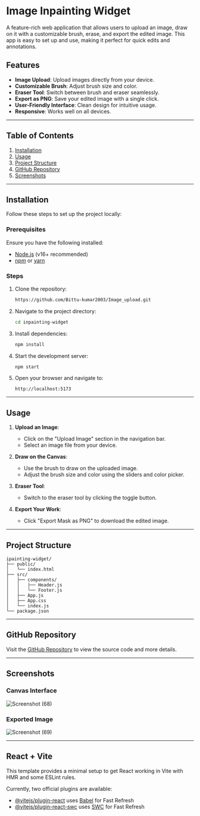 # Image Inpainting Widget 


A feature-rich web application that allows users to upload an image, draw on it with a customizable brush, erase, and export the edited image. This app is easy to set up and use, making it perfect for quick edits and annotations.

## Features

- **Image Upload**: Upload images directly from your device.
- **Customizable Brush**: Adjust brush size and color.
- **Eraser Tool**: Switch between brush and eraser seamlessly.
- **Export as PNG**: Save your edited image with a single click.
- **User-Friendly Interface**: Clean design for intuitive usage.
- **Responsive**: Works well on all devices.

---

## Table of Contents

1. [Installation](#installation)
2. [Usage](#usage)
3. [Project Structure](#project-structure)
4. [GitHub Repository](#github-repository)
5. [Screenshots](#screenshots)

---

## Installation

Follow these steps to set up the project locally:

### Prerequisites

Ensure you have the following installed:

- [Node.js](https://nodejs.org/) (v16+ recommended)
- [npm](https://www.npmjs.com/) or [yarn](https://yarnpkg.com/)

### Steps

1. Clone the repository:

   ```bash
   https://github.com/Bittu-kumar2003/Image_upload.git
   ```

2. Navigate to the project directory:

   ```bash
   cd inpainting-widget
   ```

3. Install dependencies:

   ```bash
   npm install
   ```

4. Start the development server:

   ```bash
   npm start
   ```

5. Open your browser and navigate to:

   ```
   http://localhost:5173
   ```

---

## Usage

1. **Upload an Image**:

   - Click on the "Upload Image" section in the navigation bar.
   - Select an image file from your device.

2. **Draw on the Canvas**:

   - Use the brush to draw on the uploaded image.
   - Adjust the brush size and color using the sliders and color picker.

3. **Eraser Tool**:

   - Switch to the eraser tool by clicking the toggle button.

4. **Export Your Work**:

   - Click "Export Mask as PNG" to download the edited image.

---

## Project Structure

```plaintext
ipainting-widget/
├── public/
│   └── index.html
├── src/
│   ├── components/
│   │   ├── Header.js
│   │   └── Footer.js
│   ├── App.js
│   ├── App.css
│   └── index.js
└── package.json
```

---

## GitHub Repository

Visit the [GitHub Repository](https://github.com/Bittu-kumar2003/Image_upload.git) to view the source code and more details.

---

## Screenshots

### Canvas Interface


![Screenshot (68)](https://github.com/user-attachments/assets/bd375aa2-da87-428d-a48c-5f7d8048ac38)

### Exported Image


![Screenshot (69)](https://github.com/user-attachments/assets/b24e16a4-6d4a-44b7-b3b3-e836c8842def)

---

## React + Vite

This template provides a minimal setup to get React working in Vite with HMR and some ESLint rules.

Currently, two official plugins are available:

- [@vitejs/plugin-react](https://github.com/vitejs/vite-plugin-react/blob/main/packages/plugin-react/README.md) uses [Babel](https://babeljs.io/) for Fast Refresh
- [@vitejs/plugin-react-swc](https://github.com/vitejs/vite-plugin-react-swc) uses [SWC](https://swc.rs/) for Fast Refresh

